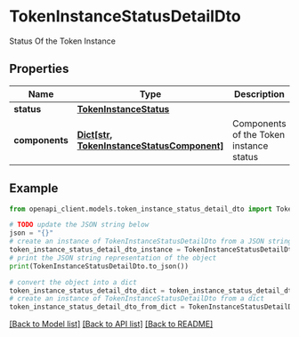 # TokenInstanceStatusDetailDto

Status Of the Token Instance

## Properties

Name | Type | Description | Notes
------------ | ------------- | ------------- | -------------
**status** | [**TokenInstanceStatus**](TokenInstanceStatus.md) |  | 
**components** | [**Dict[str, TokenInstanceStatusComponent]**](TokenInstanceStatusComponent.md) | Components of the Token instance status | [optional] 

## Example

```python
from openapi_client.models.token_instance_status_detail_dto import TokenInstanceStatusDetailDto

# TODO update the JSON string below
json = "{}"
# create an instance of TokenInstanceStatusDetailDto from a JSON string
token_instance_status_detail_dto_instance = TokenInstanceStatusDetailDto.from_json(json)
# print the JSON string representation of the object
print(TokenInstanceStatusDetailDto.to_json())

# convert the object into a dict
token_instance_status_detail_dto_dict = token_instance_status_detail_dto_instance.to_dict()
# create an instance of TokenInstanceStatusDetailDto from a dict
token_instance_status_detail_dto_from_dict = TokenInstanceStatusDetailDto.from_dict(token_instance_status_detail_dto_dict)
```
[[Back to Model list]](../README.md#documentation-for-models) [[Back to API list]](../README.md#documentation-for-api-endpoints) [[Back to README]](../README.md)


